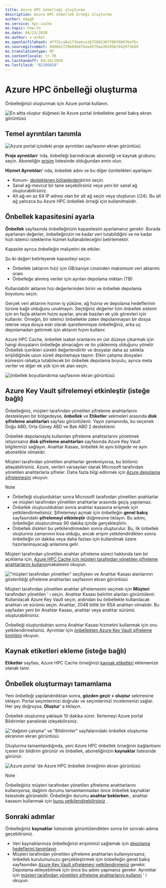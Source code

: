 ```yaml
---
title: Azure HPC önbelleği oluşturma
description: Azure HPC önbellek örneği oluşturma
author: ekpgh
ms.service: hpc-cache
ms.topic: how-to
ms.date: 04/23/2020
ms.author: v-erkel
ms.openlocfilehash: 4ff31ca6a171beece1672802367f08768676efbc
ms.sourcegitcommit: 849bb1729b89d075eed579aa36395bf4d29f3bd9
ms.translationtype: MT
ms.contentlocale: tr-TR
ms.lasthandoff: 04/28/2020
ms.locfileid: "82195018"
---
```

# <a name="create-an-azure-hpc-cache"></a>Azure HPC önbelleği oluşturma

Önbelleğinizi oluşturmak için Azure portal kullanın.

![En altta oluştur düğmesi ile Azure portal önbellekte genel bakış ekran görüntüsü](media/hpc-cache-home-page.png)

## <a name="define-basic-details"></a>Temel ayrıntıları tanımla

![Azure portal içindeki proje ayrıntıları sayfasının ekran görüntüsü](media/hpc-cache-create-basics.png)

**Proje ayrıntıları**' nda, önbelleği barındıracak aboneliği ve kaynak grubunu seçin. Aboneliğin [erişim](hpc-cache-prereqs.md#azure-subscription) listesinde olduğundan emin olun.

**Hizmet Ayrıntıları**' nda, önbellek adını ve bu diğer öznitelikleri ayarlayın:

* Konum- [desteklenen bölgelerden](hpc-cache-overview.md#region-availability)birini seçin.
* Sanal ağ-mevcut bir tane seçebilirsiniz veya yeni bir sanal ağ oluşturabilirsiniz.
* Alt ağ-en az 64 IP adresi olan bir alt ağ seçin veya oluşturun (/24). Bu alt ağ yalnızca bu Azure HPC önbellek örneği için kullanılmalıdır.

## <a name="set-cache-capacity"></a>Önbellek kapasitesini ayarla
<!-- referenced from GUI - update aka.ms link if you change this header text -->

**Önbellek** sayfasında önbelleğinizin kapasitesini ayarlamanız gerekir. Burada ayarlanan değerler, önbelleğinizin ne kadar veri tutabildiğini ve ne kadar hızlı istemci isteklerine hizmet kullanabileceğini belirlemektir.

Kapasite ayrıca önbelleğin maliyetini de etkiler.

Şu iki değeri belirleyerek kapasiteyi seçin:

* Önbellek (aktarım hızı) için GB/saniye cinsinden maksimum veri aktarımı oranı
* Önbelleğe alınmış veriler için ayrılan depolama miktarı (TB)

Kullanılabilir aktarım hızı değerlerinden birini ve önbellek depolama boyutunu seçin.

Gerçek veri aktarımı hızının iş yüküne, ağ hızına ve depolama hedeflerinin türüne bağlı olduğunu unutmayın. Seçtiğiniz değerler tüm önbellek sistemi için en fazla aktarım hızını ayarlar, ancak bazıları ek yük görevleri için kullanılır. Örneğin, bir istemci önbellekte zaten depolanmayan bir dosya isterse veya dosya eski olarak işaretlenmişse önbelleğiniz, arka uç depolamadan getirmek için aktarım hızını kullanır.

Azure HPC Cache, önbellek isabet oranlarını en üst düzeye çıkarmak için hangi dosyaların önbelleğe alınacağını ve ön yüklenmiş olduğunu yönetir Önbellek içerikleri sürekli değerlendirilir ve dosyalar daha az sıklıkta erişildiğinde uzun süreli depolamaya taşınır. Etkin çalışma dosyaları kümesini rahatça tutabilecek bir önbellek depolama boyutu, ayrıca meta veriler ve diğer ek yük için ek alan seçin.

![önbellek boyutlandırma sayfasının ekran görüntüsü](media/hpc-cache-create-capacity.png)

## <a name="enable-azure-key-vault-encryption-optional"></a>Azure Key Vault şifrelemeyi etkinleştir (isteğe bağlı)

Önbelleğiniz, müşteri tarafından yönetilen şifreleme anahtarlarını destekleyen bir bölgedeyse, **önbellek** ve **Etiketler** sekmeleri arasında **disk şifreleme anahtarları** sayfası görüntülenir. Yayın zamanında, bu seçenek Doğu ABD, Orta Güney ABD ve Batı ABD 2 desteklenir.

Önbellek depolamayla kullanılan şifreleme anahtarlarını yönetmek istiyorsanız **disk şifreleme anahtarları** sayfasında Azure Key Vault bilgilerinizi sağlayın. Anahtar Kasası, önbellek ile aynı bölgede ve aynı abonelikte olmalıdır.

Müşteri tarafından yönetilen anahtarlar gerekmiyorsa, bu bölümü atlayabilirsiniz. Azure, verileri varsayılan olarak Microsoft tarafından yönetilen anahtarlarla şifreler. Daha fazla bilgi edinmek için [Azure depolama şifrelemesini](../storage/common/storage-service-encryption.md) okuyun.

> [!NOTE]
>
> * Önbelleği oluşturduktan sonra Microsoft tarafından yönetilen anahtarlar ve müşteri tarafından yönetilen anahtarlar arasında geçiş yapılamaz.
> * Önbellek oluşturulduktan sonra anahtar kasasına erişmek için yetkilendirmelisiniz. Şifrelemeyi açmak için önbelleğin **genel bakış** sayfasındaki **şifrelemeyi etkinleştir** düğmesine tıklayın. Bu adımı, önbelleğin oluşturulması 90 dakika içinde gerçekleştirin.
> * Önbellek diskleri bu yetkilendirmeden sonra oluşturulur. Bu, ilk önbellek oluşturma zamanının kısa olduğu, ancak erişim yetkilendirdikten sonra önbelleğin on dakika veya daha fazlası için kullanılmak üzere hazırlanmayacağı anlamına gelir.

Müşteri tarafından yönetilen anahtar şifreleme süreci hakkında tam bir açıklama için, [Azure HPC Cache için müşteri tarafından yönetilen şifreleme anahtarlarını kullanın](customer-keys.md)makalesini okuyun.

!["müşteri tarafından yönetilen" seçiliyken ve Anahtar Kasası alanlarının gösterildiği şifreleme anahtarları sayfasının ekran görüntüsü](media/create-encryption.png)

Müşteri tarafından yönetilen anahtar şifrelemesini seçmek için **Müşteri** tarafından yönetilen ' ı seçin. Anahtar Kasası belirtim alanları görüntülenir. Kullanılacak Azure Key Vault seçin, ardından bu önbellekte kullanılacak anahtarı ve sürümü seçin. Anahtar, 2048 bitlik bir RSA anahtarı olmalıdır. Bu sayfadan yeni bir Anahtar Kasası, anahtar veya anahtar sürümü oluşturabilirsiniz.

Önbelleği oluşturduktan sonra Anahtar Kasası hizmetini kullanmak için onu yetkilendirmelisiniz. Ayrıntılar için [önbellekten Azure Key Vault şifreleme kimliğini](customer-keys.md#3-authorize-azure-key-vault-encryption-from-the-cache) okuyun.

## <a name="add-resource-tags-optional"></a>Kaynak etiketleri ekleme (isteğe bağlı)

**Etiketler** sayfası, Azure HPC Cache örneğinizi [kaynak etiketleri](https://go.microsoft.com/fwlink/?linkid=873112) eklemenize olanak tanır.

## <a name="finish-creating-the-cache"></a>Önbellek oluşturmayı tamamlama

Yeni önbelleği yapılandırdıktan sonra, **gözden geçir + oluştur** sekmesine tıklayın. Portal seçimlerinizi doğrular ve seçimlerinizi incelemenizi sağlar. Her şey doğruysa, **Oluştur**' a tıklayın.

Önbellek oluşturma yaklaşık 10 dakika sürer. İlerlemeyi Azure portal Bildirimler panelinde izleyebilirsiniz.

!["dağıtım çalışma" ve "Bildirimler" sayfalarındaki önbellek oluşturma ekranının ekran görüntüsü](media/hpc-cache-deploy-status.png)

Oluşturma tamamlandığında, yeni Azure HPC önbellek örneğinin bağlantısını içeren bir bildirim görünür ve önbellek, aboneliğinizin **kaynaklar** listesinde görünür.

![Azure portal 'de Azure HPC önbellek örneğinin ekran görüntüsü](media/hpc-cache-new-overview.png)

> [!NOTE]
> Önbelleğiniz müşteri tarafından yönetilen şifreleme anahtarlarını kullanıyorsa, dağıtım durumu tamamlanmadan önce önbellek kaynaklar listesinde görünebilir. Önbelleğin durumu **anahtar beklerken** , anahtar kasasını kullanmak için [bunu yetkilendirebilirsiniz](customer-keys.md#3-authorize-azure-key-vault-encryption-from-the-cache) .

## <a name="next-steps"></a>Sonraki adımlar

Önbelleğiniz **kaynaklar** listesinde görüntülendikten sonra bir sonraki adıma geçebilirsiniz.

* Veri kaynaklarınıza önbelleğinizi erişiminizi sağlamak için [depolama hedeflerini tanımlayın](hpc-cache-add-storage.md) .
* Müşteri tarafından yönetilen şifreleme anahtarları kullanıyorsanız, önbellek kurulumunuzu gerçekleştirmek için önbelleğin genel bakış sayfasından [Azure Key Vault şifrelemeyi yetkilendirmeniz](customer-keys.md#3-authorize-azure-key-vault-encryption-from-the-cache) gerekir. Depolama ekleyebilmek için önce bu adımı yapmanız gerekir. Ayrıntılar için [müşteri tarafından yönetilen şifreleme anahtarlarını kullanın](customer-keys.md) ' i okuyun.
